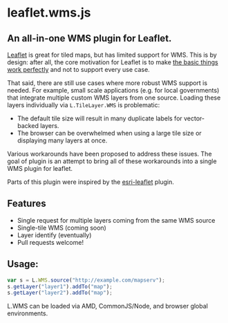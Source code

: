 leaflet.wms.js
==============

An all-in-one WMS plugin for Leaflet.
-------------------------------------

[Leaflet] is great for tiled maps, but has limited support for WMS.  This is by
design: after all, the core motivation for Leaflet is to make [the basic things
work perfectly](http://leafletjs.com/features.html) and not to support every
use case.

That said, there are still use cases where more robust WMS support is needed.
For example, small scale applications (e.g. for local governments) that
integrate multiple custom WMS layers from one source.  Loading these layers
individually via `L.TileLayer.WMS` is problematic:
 
 * The default tile size will result in many duplicate labels for vector-backed
   layers.
 * The browser can be overwhelmed when using a large tile size or displaying
   many layers at once.

Various workarounds have been proposed to address these issues.  The goal of
plugin is an attempt to bring all of these workarounds into a single WMS plugin
for leaflet.

Parts of this plugin were inspired by the [esri-leaflet] plugin.

## Features 

 * Single request for multiple layers coming from the same WMS source
 * Single-tile WMS (coming soon)
 * Layer identify (eventually)
 * Pull requests welcome!

## Usage:

```javascript
var s = L.WMS.source("http://example.com/mapserv");
s.getLayer("layer1").addTo("map");
s.getLayer("layer2").addTo("map");

```

L.WMS can be loaded via AMD, CommonJS/Node, and browser global environments.

[Leaflet]: http://leafletjs.com
[esri-leaflet]: https://github.com/Esri/esri-leaflet
